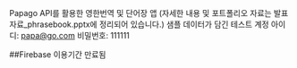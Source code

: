Papago API를 활용한 영한번역 및 단어장 앱
(자세한 내용 및 포트폴리오 자료는 발표자료_phrasebook.pptx에 정리되어 있습니다.)
샘플 데이터가 담긴 테스트 계정
아이디: papa@go.com
비밀번호: 111111

##Firebase 이용기간 만료됨
